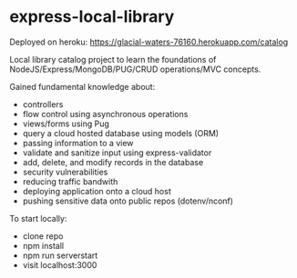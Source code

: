 # express-local-library

Deployed on heroku: https://glacial-waters-76160.herokuapp.com/catalog

Local library catalog project to learn the foundations of NodeJS/Express/MongoDB/PUG/CRUD operations/MVC concepts.

Gained fundamental knowledge about:
* controllers
* flow control using asynchronous operations 
* views/forms using Pug
* query a cloud hosted database using models (ORM)
* passing information to a view 
* validate and sanitize input using express-validator
* add, delete, and modify records in the database
* security vulnerabilities
* reducing traffic bandwith
* deploying application onto a cloud host
* pushing sensitive data onto public repos (dotenv/nconf)

To start locally:
* clone repo
* npm install
* npm run serverstart
* visit localhost:3000
